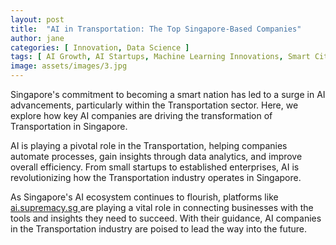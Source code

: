 ```yaml
---
layout: post
title:  "AI in Transportation: The Top Singapore-Based Companies"
author: jane
categories: [ Innovation, Data Science ]
tags: [ AI Growth, AI Startups, Machine Learning Innovations, Smart Cities ]
image: assets/images/3.jpg
---
```


Singapore's commitment to becoming a smart nation has led to a surge in AI advancements, particularly within the Transportation sector. Here, we explore how key AI companies are driving the transformation of Transportation in Singapore.

AI is playing a pivotal role in the Transportation, helping companies automate processes, gain insights through data analytics, and improve overall efficiency. From small startups to established enterprises, AI is revolutionizing how the Transportation industry operates in Singapore.

As Singapore's AI ecosystem continues to flourish, platforms like <a href="https://ai.supremacy.sg" target="_blank"> ai.supremacy.sg </a> are playing a vital role in connecting businesses with the tools and insights they need to succeed. With their guidance, AI companies in the Transportation industry are poised to lead the way into the future.
